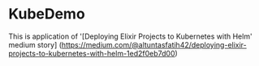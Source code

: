# KubeDemo

This is application of '[Deploying Elixir Projects to Kubernetes with Helm' medium story] (https://medium.com/@altuntasfatih42/deploying-elixir-projects-to-kubernetes-with-helm-1ed2f0eb7d00)
